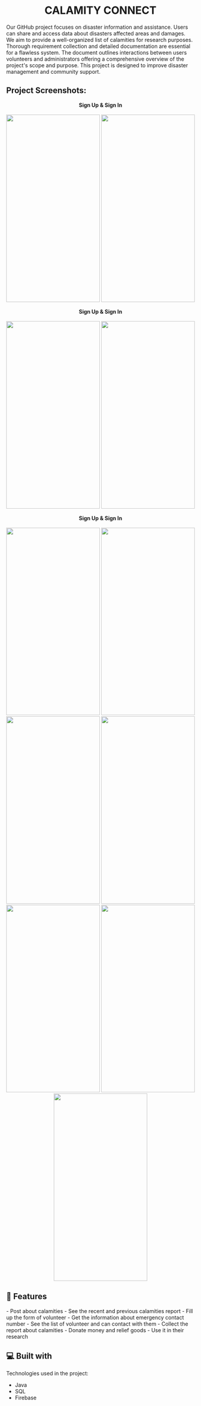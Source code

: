<h1 align="center" id="title">CALAMITY CONNECT</h1>

<p id="description">Our GitHub project focuses on disaster information and assistance. Users can share and access data about disasters affected areas and damages. We aim to provide a well-organized list of calamities for research purposes. Thorough requirement collection and detailed documentation are essential for a flawless system. The document outlines interactions between users volunteers and administrators offering a comprehensive overview of the project's scope and purpose. This project is designed to improve disaster management and community support.</p>

<h2>Project Screenshots:</h2>

<p align="center">
  <b>Sign Up & Sign In</b>
  <br><br>
  <img src="https://i.postimg.cc/Pq56QVMc/Screenshot-001.png" width="250" height = "500" >
  <img src="https://i.postimg.cc/nV4PZmM3/Screenshot-002.png" width="250" height = "500">
</p>
<p align="center">
  <b>Sign Up & Sign In</b>
  <br><br>
  <img src="/Screenshot-004.png" width="250" height = "500">
    <img src="https://i.postimg.cc/nV4PZmM3/Screenshot-005.png" width="250" height = "500">
</p>
<p align="center">
  <b>Sign Up & Sign In</b>
  <br><br>
  <img src="https://i.postimg.cc/Pq56QVMc/Screenshot-006.png" width="250" height = "500" >
  <img src="https://i.postimg.cc/nV4PZmM3/Screenshot-007.png" width="250" height = "500">
   <img src="https://i.postimg.cc/nV4PZmM3/Screenshot-008.png" width="250" height = "500">
   <img src="https://i.postimg.cc/nV4PZmM3/Screenshot-009.png" width="250" height = "500">
   <img src="https://i.postimg.cc/nV4PZmM3/Screenshot-010.png" width="250" height = "500">
   <img src="https://i.postimg.cc/nV4PZmM3/Screenshot-011.png" width="250" height = "500">
   <img src="https://i.postimg.cc/nV4PZmM3/Screenshot-012.png" width="250" height = "500">
</p>



<h2>🧐 Features</h2>
- Post about calamities
- See the recent and previous calamities report
- Fill up the form of volunteer
- Get the information about emergency contact number
- See the list of volunteer and can contact with them
- Collect the report about calamities
- Donate money and relief goods
- Use it in their research 

<h2>💻 Built with</h2>

Technologies used in the project:

*   Java
*   SQL
*   Firebase






